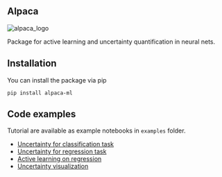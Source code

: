 ## Alpaca
![alpaca_logo](examples/alpaca.png)

Package for active learning and uncertainty quantification in neural nets.

## Installation

You can install the package via pip
```
pip install alpaca-ml
```

## Code examples
Tutorial are available as example notebooks in `examples` folder.

- [Uncertainty for classification task](examples/classification_uq.ipynb)
- [Uncertainty for regression task](examples/regression_uq.ipynb)
- [Active learning on regression](examples/active_learning.ipynb)
- [Uncertainty visualization](examples/visualization.ipynb)
